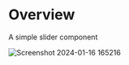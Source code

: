 # Overview
A simple slider component

![Screenshot 2024-01-16 165216](https://github.com/snorrien/tt-akcent/assets/120132990/3325188a-b13d-4b82-9094-4d55a82146ed)
